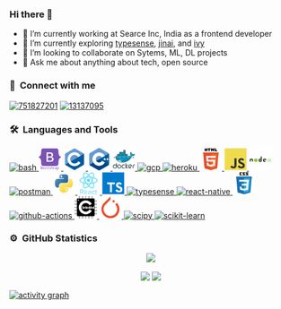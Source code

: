 ### Hi there 👋

- 🔭 I’m currently working at Searce Inc, India as a frontend developer
- 🌱 I’m currently exploring [typesense](https://typesense.org/), [jinai](https://jina.ai/), and [ivy](https://lets-unify.ai/)
- 👯 I’m looking to collaborate on Sytems, ML, DL projects
- 💬 Ask me about anything about tech, open source

### 🔗 &nbsp;Connect with me
<p align="left">
<a href="https://www.linkedin.com/in/vivek-vardhan-adepu-751827201/" target="blank"><img align="center" src="https://raw.githubusercontent.com/rahuldkjain/github-profile-readme-generator/master/src/images/icons/Social/linked-in-alt.svg" alt="751827201" height="30" width="40" /></a>
<a href="https://stackoverflow.com/users/13137095/" target="blank"><img align="center" src="https://raw.githubusercontent.com/rahuldkjain/github-profile-readme-generator/master/src/images/icons/Social/stack-overflow.svg" alt="13137095" height="30" width="40" /></a>

### 🛠️&nbsp;&nbsp;Languages&nbsp;and&nbsp;Tools
<p align="left">
<a href="https://www.gnu.org/software/bash/" target="_blank"> <img src="https://www.vectorlogo.zone/logos/gnu_bash/gnu_bash-icon.svg" alt="bash" width="40" height="40"/> </a> <a href="https://getbootstrap.com" target="_blank"> <img src="https://raw.githubusercontent.com/devicons/devicon/master/icons/bootstrap/bootstrap-plain-wordmark.svg" alt="bootstrap" width="40" height="40"/> </a> <a href="https://www.cprogramming.com/" target="_blank"> <img src="https://raw.githubusercontent.com/devicons/devicon/master/icons/c/c-original.svg" alt="c" width="40" height="40"/> </a> <a href="https://www.w3schools.com/cpp/" target="_blank"> <img src="https://raw.githubusercontent.com/devicons/devicon/master/icons/cplusplus/cplusplus-original.svg" alt="cplusplus" width="40" height="40"/> </a> <a href="https://www.docker.com/" target="_blank"> <img src="https://raw.githubusercontent.com/devicons/devicon/master/icons/docker/docker-original-wordmark.svg" alt="docker" width="40" height="40"/> </a> <a href="https://cloud.google.com" target="_blank"> <img src="https://www.vectorlogo.zone/logos/google_cloud/google_cloud-icon.svg" alt="gcp" width="40" height="40"/> </a> <a href="https://heroku.com" target="_blank"> <img src="https://www.vectorlogo.zone/logos/heroku/heroku-icon.svg" alt="heroku" width="40" height="40"/> </a> <a href="https://www.w3.org/html/" target="_blank"> <img src="https://raw.githubusercontent.com/devicons/devicon/master/icons/html5/html5-original-wordmark.svg" alt="html5" width="40" height="40"/> </a> <a href="https://developer.mozilla.org/en-US/docs/Web/JavaScript" target="_blank"> <img src="https://raw.githubusercontent.com/devicons/devicon/master/icons/javascript/javascript-original.svg" alt="javascript" width="40" height="40"/> </a> <a href="https://nodejs.org" target="_blank"> <img src="https://raw.githubusercontent.com/devicons/devicon/master/icons/nodejs/nodejs-original-wordmark.svg" alt="nodejs" width="40" height="40"/> </a> <a href="https://postman.com" target="_blank"> <img src="https://www.vectorlogo.zone/logos/getpostman/getpostman-icon.svg" alt="postman" width="40" height="40"/> </a> <a href="https://www.python.org" target="_blank"> <img src="https://raw.githubusercontent.com/devicons/devicon/master/icons/python/python-original.svg" alt="python" width="40" height="40"/> </a> <a href="https://reactjs.org/" target="_blank"> <img src="https://raw.githubusercontent.com/devicons/devicon/master/icons/react/react-original-wordmark.svg" alt="react" width="40" height="40"/> </a> <a href="https://www.typescriptlang.org/" target="_blank"> <img src="https://raw.githubusercontent.com/devicons/devicon/master/icons/typescript/typescript-original.svg" alt="typescript" width="40" height="40"/> </a> <a href="https://typesense.org/" target="_blank"> <img src="https://avatars.githubusercontent.com/u/19822348?s=200&v=4" alt="typesense" width="40" height="40"/> </a> <a href="https://reactnative.dev/" target="_blank"> <img src="https://github.com/bestofjs/bestofjs-webui/blob/master/public/logos/react-native.svg" alt="react-native" width="40" height="40"/> </a> <a href="https://www.w3schools.com/css/" target="_blank"> <img src="https://raw.githubusercontent.com/devicons/devicon/master/icons/css3/css3-original-wordmark.svg" alt="css3" width="40" height="40"/> </a> <a href="https://github.com/features/actions" target="_blank"> <img src="https://github.com/gilbarbara/logos/blob/master/logos/github-actions.svg" alt="github-actions" width="40" height="40"/> </a> <a href="https://en.wikipedia.org/wiki/Embedded_C" target="_blank"> <img src="https://github.com/devicons/devicon/blob/master/icons/embeddedc/embeddedc-original-wordmark.svg" alt="embedded-C" width="40" height="40"/> </a> <a href="https://pytorch.org/" target="_blank"> <img src="https://github.com/devicons/devicon/blob/master/icons/pytorch/pytorch-original.svg" alt="pytorch" width="40" height="40"/> </a> <a href="https://scipy.org/" target="_blank"> <img src="https://github.com/valohai/ml-logos/blob/master/scipy.svg" alt="scipy" width="40" height="40"/> </a> <a href="https://scikit-learn.org/" target="_blank"> <img src="https://github.com/simple-icons/simple-icons/blob/master/icons/scikitlearn.svg" alt="scikit-learn" width="40" height="40"/> </a>
</p>

### :gear: &nbsp;GitHub Statistics
<p align="center">
    <img height="137px" src="https://github-readme-streak-stats.herokuapp.com/?user=vivekvardhanadepu&show_icons=true&hide_border=true" />
</p>
<p align="center">
    <img height="137px" src="https://github-readme-stats.vercel.app/api?username=vivekvardhanadepu&hide_title=true&hide_border=true&show_icons=true&include_all_commits=true&count_private=true&line_height=21" /> <img height="137px" src="https://github-readme-stats.vercel.app/api/top-langs/?username=vivekvardhanadepu&hide=html&hide_title=true&hide_border=true&layout=compact&langs_count=8" />
</p>

[![activity graph](https://activity-graph.herokuapp.com/graph?username=vivekvardhanadepu&custom_title=Vicky's%20activity%20graph&theme=github-light&hide_border=true)](https://github.com/ashutosh00710/github-readme-activity-graph)
